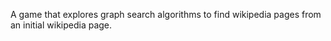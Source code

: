 A game that explores graph search algorithms to find wikipedia pages from an initial wikipedia page.
